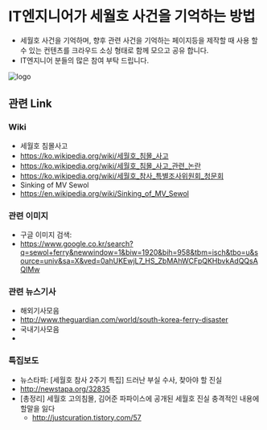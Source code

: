 # IT엔지니어가 세월호 사건을 기억하는 방법
* 세월호 사건을 기억하며, 향후 관련 사건을 기억하는 페이지등을 제작할 때 사용 할 수 있는 컨텐츠를 크라우드 소싱 형태로 함께 모으고 공유 합니다.
* IT엔지니어 분들의 많은 참여 부탁 드립니다.

![logo](http://image.aladin.co.kr/Community/paper/2016/0313/pimg_7484811841382197.png)

## 관련 Link
### Wiki
* 세월호 침몰사고
 * https://ko.wikipedia.org/wiki/세월호_침몰_사고
 * https://ko.wikipedia.org/wiki/세월호_침몰_사고_관련_논란
 * https://ko.wikipedia.org/wiki/세월호_참사_특별조사위원회_청문회
* Sinking of MV Sewol
 * https://en.wikipedia.org/wiki/Sinking_of_MV_Sewol
 
### 관련 이미지
* 구글 이미지 검색:
 * https://www.google.co.kr/search?q=sewol+ferry&newwindow=1&biw=1920&bih=958&tbm=isch&tbo=u&source=univ&sa=X&ved=0ahUKEwjL7_HS_ZbMAhWCFpQKHbvkAdQQsAQIMw

### 관련 뉴스기사
* 해외기사모음
 * http://www.theguardian.com/world/south-korea-ferry-disaster
* 국내기사모음
 * 
 
### 특집보도
* 뉴스타파: [세월호 참사 2주기 특집] 드러난 부실 수사, 찾아야 할 진실
 * http://newstapa.org/32835
* [총정리] 세월호 고의침몰, 김어준 파파이스에 공개된 세월호 진실 충격적인 내용에 할말을 잃다
  * http://justcuration.tistory.com/57

